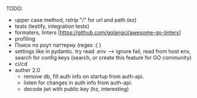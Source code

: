 TODO:
- upper case method, rstrip "/" for url and path (ez)
- tests (testify, integration tests)
- formaters, linters [https://github.com/golangci/awesome-go-linters]
- profiling
- Поиск по роут паттерну (regex :( )
- settings like in pydantic. try read .env –> ignore fail, read from host env, search for config keys (search, or create this feature for GO community)
- ci/cd
- auther 2.0
  - remove db, fill auth info on startup from auth-api. 
  - listen for changes in auth info from auth-api. 
  - decode jwt with public key (hz, interesting)